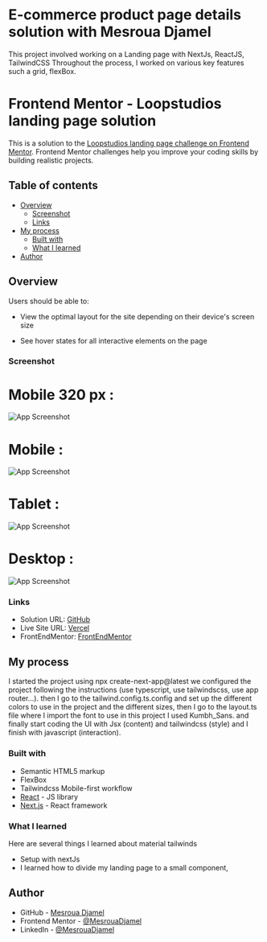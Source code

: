 # E-commerce product page details solution with Mesroua Djamel
This project involved working on a Landing page with NextJs, ReactJS, TailwindCSS  Throughout the process, I worked on various key features such a grid, flexBox.

# Frontend Mentor - Loopstudios landing page solution

This is a solution to the [Loopstudios landing page challenge on Frontend Mentor](https://www.frontendmentor.io/challenges/loopstudios-landing-page-N88J5Onjw). Frontend Mentor challenges help you improve your coding skills by building realistic projects. 

## Table of contents

- [Overview](#overview)
  - [Screenshot](#screenshot)
  - [Links](#links)
- [My process](#my-process)
  - [Built with](#built-with)
  - [What I learned](#what-i-learned)
- [Author](#author)



## Overview
Users should be able to:

- View the optimal layout for the site depending on their device's screen size

- See hover states for all interactive elements on the page

### Screenshot 
# Mobile 320 px :
![App Screenshot](/public/screenShot/mobile320.png)
# Mobile :
![App Screenshot](/public/screenShot/mobileLoopStudio.png)
# Tablet :
![App Screenshot](/public/screenShot/tabletLoopStudio.png)
# Desktop :
![App Screenshot](/public/screenShot/desktopLoopStudio.png)



### Links

- Solution URL: [GitHub](https://github.com/MesrouaDjamel/landing-page-loopstudio)
- Live Site URL: [Vercel](https://landing-page-loopstudio-mesroua-djamels-projects.vercel.app/)
- FrontEndMentor: [FrontEndMentor](https://www.frontendmentor.io/solutions/responsive-landing-page-using-grid--nVnYsoQqi)

## My process
I started the project using npx create-next-app@latest we configured the project following the instructions (use typescript, use tailwindscss, use app router...).
then I go to the tailwind.config.ts.config and set up the different colors to use in the project and the different  sizes, then I go to the layout.ts file where I import the font to use in this project I used Kumbh_Sans. and finally start coding the UI  with  Jsx (content)  and  tailwindcss (style) and I finish with javascript (interaction).

### Built with

- Semantic HTML5 markup
- FlexBox
- Tailwindcss Mobile-first workflow
- [React](https://reactjs.org/) - JS library
- [Next.js](https://nextjs.org/) - React framework



### What I learned
Here are several things I learned about material tailwinds
- Setup with nextJs
- I learned how to divide my landing page to a small component, 




## Author

- GitHub - [Mesroua Djamel](https://github.com/MesrouaDjamel/)
- Frontend Mentor - [@MesrouaDjamel](https://www.frontendmentor.io/profile/MesrouaDjamel)
- LinkedIn - [@MesrouaDjamel](https://www.linkedin.com/in/mesroua-djamel-86414b11a/)













